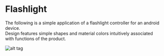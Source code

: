 # Flashlight

The following is a simple application of a flashlight controller for an android device.
<br /> Design features simple shapes and material colors intuitively associated with functions of the product.

![alt tag](https://pp.userapi.com/c841234/v841234992/5c174/xafwD0DESaI.jpg "On and Off Flashlight")
